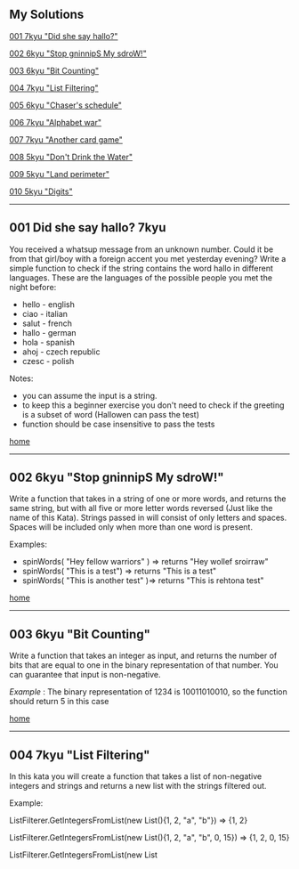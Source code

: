 ## My Solutions ##

[001 7kyu "Did she say hallo?"](#001-did-she-say-hallo-7kyu)

[002 6kyu "Stop gninnipS My sdroW!"](#002-6kyu-stop-gninnips-my-sdrow)

[003 6kyu "Bit Counting"](#003-6kyu-bit-counting)

[004 7kyu "List Filtering"](#004-7kyu-list-filtering)

[005 6kyu "Chaser's schedule"](#005-6kyu-chasers-schedule)

[006 7kyu "Alphabet war"](#006-7kyu-alphabet-war)

[007 7kyu "Another card game"](#007-7kyu-another-card-game)

[008 5kyu "Don't Drink the Water"](#008-5kyu-dont-drink-the-water)

[009 5kyu "Land perimeter"](#009-5kyu-land-perimeter)

[010 5kyu "Digits"](#010-5kyu-digits)







------
## 001 Did she say hallo? 7kyu ##
You received a whatsup message from an unknown number. Could it be from that girl/boy with a foreign accent you met yesterday evening?
Write a simple function to check if the string contains the word hallo in different languages.
These are the languages of the possible people you met the night before:
* hello - english
* ciao - italian
* salut - french
* hallo - german
* hola - spanish
* ahoj - czech republic
* czesc - polish

Notes:
* you can assume the input is a string.
* to keep this a beginner exercise you don't need to check if the greeting is a subset of word (Hallowen can pass the test)
* function should be case insensitive to pass the tests

[home](#my-solutions)

---


## 002 6kyu "Stop gninnipS My sdroW!" ##

Write a function that takes in a string of one or more words, and returns the same string, but with all five or more letter words reversed (Just like the name of this Kata). Strings passed in will consist of only letters and spaces. Spaces will be included only when more than one word is present.

Examples:
* spinWords( "Hey fellow warriors" ) => returns "Hey wollef sroirraw" 
* spinWords( "This is a test") => returns "This is a test" 
* spinWords( "This is another test" )=> returns "This is rehtona test"

[home](#my-solutions)

---


## 003 6kyu "Bit Counting" ##

Write a function that takes an integer as input, and returns the number of bits that are equal to one in the binary representation of that number. You can guarantee that input is non-negative.

_Example_ : The binary representation of 1234 is 10011010010, so the function should return 5 in this case

[home](#my-solutions)

---



## 004 7kyu "List Filtering" ##

In this kata you will create a function that takes a list of non-negative integers and strings and returns a new list with the strings filtered out.

Example:

ListFilterer.GetIntegersFromList(new List<object>(){1, 2, "a", "b"}) => {1, 2}

ListFilterer.GetIntegersFromList(new List<object>(){1, 2, "a", "b", 0, 15}) => {1, 2, 0, 15}

ListFilterer.GetIntegersFromList(new List<object>(){1, 2, "a", "b", "aasf", "1", "123", 231}) => {1, 2, 231}

[home](#my-solutions)

---




## 005 6kyu "Chaser's schedule" ##
[ _link on codewars_ ](https://www.codewars.com/kata/628df6b29070907ecb3c2d83)

A runner, who runs with base speed s with duration t will cover a distances d: d = s * t

However, this runner can sprint for one unit of time with double speed s * 2

After sprinting, base speed s will permanently reduced by 1, and for next one unit of time runner will enter recovery phase and can't sprint again.

Your task, given base speed s and time t, is to find the maximum possible distance d.

Input:

1 <= s < 1000

1 <= t < 1000

[home](#my-solutions)

---

## 006 7kyu "Alphabet war" ##

*Introduction:* 
There is a war and nobody knows - the alphabet war!
There are two groups of hostile letters. The tension between left side letters and right side letters was too high and the war began.

**Task:**
Write a function that accepts fight string consists of only small letters and return who wins the fight. When the left side wins return Left side wins!, when the right side wins return Right side wins!, in other case return Let's fight again!.

The left side letters and their power:
 * w - 4
 * p - 3
 * b - 2
 * s - 1

The right side letters and their power:
* m - 4
* q - 3
* d - 2
* z - 1



[home](#my-solutions)

---

## 007 7kyu "Another card game" ##
[ _link on codewars_ ](https://www.codewars.com/kata/633874ed198a4c00286aa39d)

Twelve cards with grades from 0 to 11 randomly divided among 3 players: Frank, Sam, and Tom, 4 cards each. The game consists of 4 rounds. The goal of the round is to move by the card with the most points.
In round 1, the first player who has a card with 0 points, takes the first turn, and he starts with that card. Then the second player (queue - Frank -> Sam -> Tom -> Frank, etc.) can move with any of his cards (each card is used only once per game, and there are no rules that require players to make only the best moves). The third player makes his move after the second player, and he sees the previous moves.
The winner of the previous round then makes the first move in the next round with any remaining card.
The player who wins 2 rounds first, wins the game.

**Task:** 
Return true if Frank has a chance of winning the game.
Return false if Frank has no chance.

*Input:*
3 arrays of 4 unique numbers in each (numbers in array are sorted in ascending order). Input is always valid, no need to check.

[home](#my-solutions)

---

## 008 5kyu "Don't Drink the Water" ##

[( _link on codewars_ )](https://www.codewars.com/kata/562e6df5cf2d3908ad00019e)


Given a two-dimensional array representation of a glass of mixed liquids, sort the array such that the liquids appear in the glass based on their density. (Lower density floats to the top) The width of the glass will not change from top to bottom.

Density Chart
- Honey    'H'  1.36 
- Water    'W'  1.00 
- Alcohol  'A'  0.87 
- Oil      'O'  0.80  


{                             {
  { 'H', 'H', 'W', 'O' },        { 'O','O','O','O' },  
  { 'W', 'W', 'O', 'W' },  =>    { 'W','W','W','W' },  
  { 'H', 'H', 'O', 'O' }         { 'H','H','H','H' }  
}                             }

The glass representation may be larger or smaller. If a liquid doesn't fill a row, it floats to the top and to the left.

[home](#my-solutions)

---

## 009 5kyu "Land perimeter" ##  
[( _link on codewars_ )](https://www.codewars.com/kata/5839c48f0cf94640a20001d3)

Given an array arr of strings, complete the function by calculating the total perimeter of all the islands. Each piece of land will be marked with 'X' while the water fields are represented as 'O'. Consider each tile being a perfect 1 x 1 piece of land. Some examples for better visualization:
['XOOXO',  
 'XOOXO',  
 'OOOXO',  
 'XXOXO',  
 'OXOOO']   
 should return: "Total land perimeter: 24".

[home](#my-solutions)

---


## 010 5kyu "Digits" ##  
[( _link on codewars_ )](https://www.codewars.com/kata/638b042bf418c453377f28ad)

The code consists of four unique digits (from 0 to 9).
Tests will call your solution; you should answer with an array of four digits.
Your input is number of matches (the same digit in the same place) with your previous answer. For the first call input value is -1 (i.e. each new test starts with input -1)
You have to find the code in 16 calls or less. You are the best. Do it.
For example

The code is {1, 2, 3, 4}
1st call return new [] {1, 3, 4, 5} will give 1 match in next input
2nd call return new [] {1, 2, 3, 0} will give 3 matches in next input
3rd call return new [] {1, 2, 3, 4} will not give 4 matches in next input, because you're the champion!


[home](#my-solutions)

---